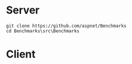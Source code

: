 # Server
```
git clone https://github.com/aspnet/Benchmarks
cd Benchmarks\src\Benchmarks
```

# Client
